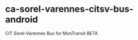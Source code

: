 ca-sorel-varennes-citsv-bus-android
===================================

CIT Sorel-Varennes Bus for MonTransit BETA
